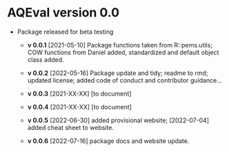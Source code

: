 # AQEval version 0.0

* Package released for beta testing 

    * __v 0.0.1__ [2021-05-10] Package functions taken from R::pems.utils; COW functions from Daniel added, standardized and default object class added.
    
    * __v 0.0.2__ [2022-05-16] Package update and tidy; readme to rmd; updated license; added code of conduct and contributor guidance...
    
    * __v 0.0.3__ [2021-XX-XX] [to document] 

    * __v 0.0.4__ [2021-XX-XX] [to document] 
    
    * __v 0.0.5__ [2022-06-30] added provisional website; [2022-07-04] added cheat sheet to website. 
    
    * __v 0.0.6__ [2022-07-16] package docs and website update. 
